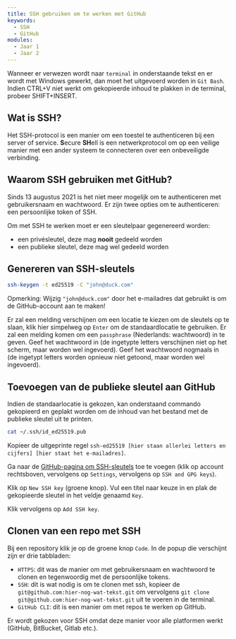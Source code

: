 ```yaml
---
title: SSH gebruiken om te werken met GitHub
keywords:
  - SSH
  - GitHub
modules:
  - Jaar 1
  - Jaar 2
---
```


Wanneer er verwezen wordt naar `terminal` in onderstaande tekst en er wordt met Windows gewerkt, dan moet het uitgevoerd worden in `Git Bash`. Indien CTRL+V niet werkt om gekopieerde inhoud te plakken in de terminal, probeer SHIFT+INSERT.

## Wat is SSH?

Het SSH-protocol is een manier om een toestel te authenticeren bij een server of service. **S**ecure **SH**ell is een netwerkprotocol om op een veilige manier met een ander systeem te connecteren over een onbeveiligde verbinding.

## Waarom SSH gebruiken met GitHub?

Sinds 13 augustus 2021 is het niet meer mogelijk om te authenticeren met gebruikersnaam en wachtwoord. Er zijn twee opties om te authenticeren: een persoonlijke token of SSH.

Om met SSH te werken moet er een sleutelpaar gegenereerd worden:

- een privésleutel, deze mag **nooit** gedeeld worden
- een publieke sleutel, deze mag wel gedeeld worden

## Genereren van SSH-sleutels

```sh
ssh-keygen -t ed25519 -C "john@duck.com"
```

Opmerking: Wijzig `"john@duck.com"` door het e-mailadres dat gebruikt is om de GitHub-account aan te maken!

Er zal een melding verschijnen om een locatie te kiezen om de sleutels op te slaan, klik hier simpelweg op `Enter` om de standaardlocatie te gebruiken.
Er zal een melding komen om een `passphrase` (Nederlands: wachtwoord) in te geven. Geef het wachtwoord in (de ingetypte letters verschijnen niet op het scherm, maar worden wel ingevoerd).
Geef het wachtwoord nogmaals in (de ingetypt letters worden opnieuw niet getoond, maar worden wel ingevoerd).

## Toevoegen van de publieke sleutel aan GitHub

Indien de standaarlocatie is gekozen, kan onderstaand commando gekopieerd en geplakt worden om de inhoud van het bestand met de publieke sleutel uit te printen.

```sh
cat ~/.ssh/id_ed25519.pub
```

Kopieer de uitgeprinte regel `ssh-ed25519 [hier staan allerlei letters en cijfers] [hier staat het e-mailadres]`.

Ga naar de [GitHub-pagina om SSH-sleutels](https://github.com/settings/keys) toe te voegen (klik op account rechtsboven, vervolgens op `Settings`, vervolgens op `SSH and GPG keys`).

Klik op `New SSH key` (groene knop). Vul een titel naar keuze in en plak de gekopieerde sleutel in het veldje genaamd `Key`.

Klik vervolgens op `Add SSH key`.

## Clonen van een repo met SSH

Bij een repository klik je op de groene knop `Code`. In de popup die verschijnt zijn er drie tabbladen:

- `HTTPS`: dit was de manier om met gebruikersnaam en wachtwoord te clonen en tegenwoordig met de persoonlijke tokens.
- `SSH`: dit is wat nodig is om te clonen met ssh, kopieer de `git@github.com:hier-nog-wat-tekst.git` om vervolgens `git clone git@github.com:hier-nog-wat-tekst.git` uit te voeren in de terminal.
- `GitHub CLI`: dit is een manier om met repos te werken op GitHub.

Er wordt gekozen voor SSH omdat deze manier voor alle platformen werkt (GitHub, BitBucket, Gitlab etc.).
